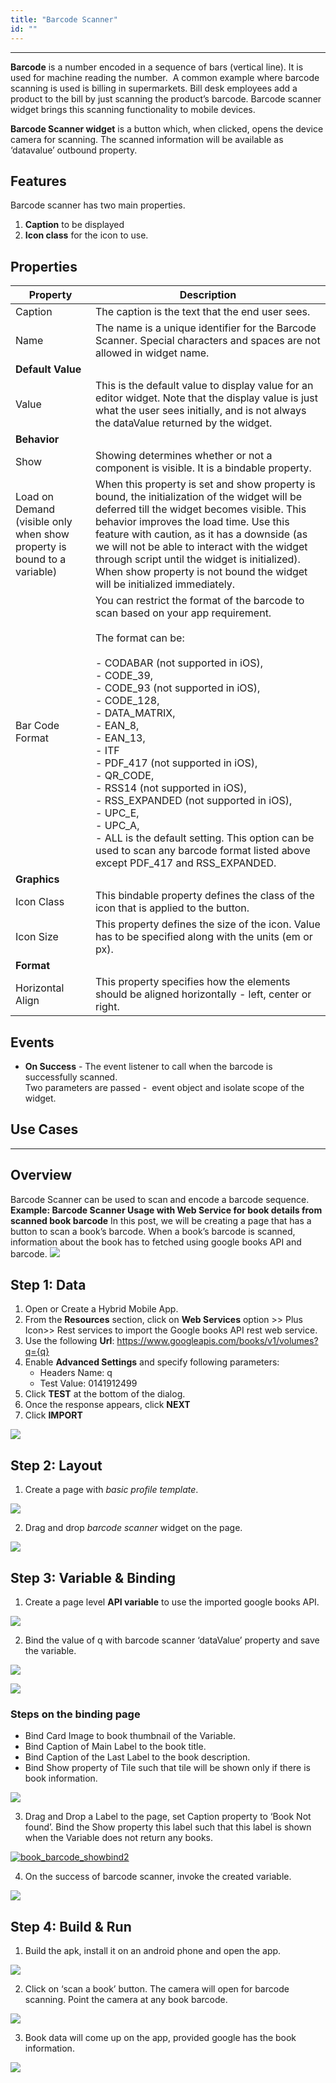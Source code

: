 ```yaml
---
title: "Barcode Scanner"
id: ""
---
```

---

**Barcode** is a number encoded in a sequence of bars (vertical line). It is used for machine reading the number.  A common example where barcode scanning is used is billing in supermarkets. Bill desk employees add a product to the bill by just scanning the product’s barcode. Barcode scanner widget brings this scanning functionality to mobile devices.

**Barcode Scanner widget** is a button which, when clicked, opens the device camera for scanning. The scanned information will be available as ‘datavalue’ outbound property.

## Features

Barcode scanner has two main properties.

1. **Caption** to be displayed
2. **Icon class** for the icon to use.

## Properties

| **Property** | **Description** |
| --- | --- |
| Caption | The caption is the text that the end user sees. |
| Name | The name is a unique identifier for the Barcode Scanner. Special characters and spaces are not allowed in widget name. |
| **Default Value** |
| Value | This is the default value to display value for an editor widget. Note that the display value is just what the user sees initially, and is not always the dataValue returned by the widget. |
| **Behavior** |
| Show | Showing determines whether or not a component is visible. It is a bindable property. |
| Load on Demand (visible only when show property is bound to a variable) | When this property is set and show property is bound, the initialization of the widget will be deferred till the widget becomes visible. This behavior improves the load time. Use this feature with caution, as it has a downside (as we will not be able to interact with the widget through script until the widget is initialized). When show property is not bound the widget will be initialized immediately. |
| Bar Code Format | You can restrict the format of the barcode to scan based on your app requirement.<br><br> The format can be: <br><br> - CODABAR (not supported in iOS), <br> - CODE_39, <br> - CODE_93 (not supported in iOS), <br> - CODE_128, <br> - DATA_MATRIX, <br> - EAN_8, <br> - EAN_13, <br> - ITF <br> - PDF_417 (not supported in iOS), <br> - QR_CODE, <br> - RSS14 (not supported in iOS), <br> - RSS_EXPANDED (not supported in iOS), <br> - UPC_E, <br> - UPC_A, <br> - ALL is the default setting. This option can be used to scan any barcode format listed above except PDF_417 and RSS_EXPANDED.  |
| **Graphics** |
| Icon Class | This bindable property defines the class of the icon that is applied to the button. |
| Icon Size | This property defines the size of the icon. Value has to be specified along with the units (em or px). |
| **Format** |
| Horizontal Align | This property specifies how the elements should be aligned horizontally - left, center or right. |

## Events

- **On Success** - The event listener to call when the barcode is successfully scanned.   
Two parameters are passed -  event object and isolate scope of the widget.

## Use Cases
---

## Overview

Barcode Scanner can be used to scan and encode a barcode sequence. **Example: Barcode Scanner Usage with Web Service for book details from scanned book barcode** In this post, we will be creating a page that has a button to scan a book’s barcode. When a book’s barcode is scanned, information about the book has to fetched using google books API and barcode. [![](/learn/assets/book_barcode_run3.png)](/learn/assets/book_barcode_run3.png)

## Step 1: Data

1. Open or Create a Hybrid Mobile App.
2. From the **Resources** section, click on **Web Services** option >> Plus Icon>> Rest services to import the Google books API rest web service.   
3. Use the following **Url**: https://www.googleapis.com/books/v1/volumes?q={q}
4. Enable **Advanced Settings** and specify following parameters:
    - Headers Name: q
    - Test Value: 0141912499
5. Click **TEST** at the bottom of the dialog.
6. Once the response appears, click **NEXT**
7. Click **IMPORT**
    
[![](/learn/assets/book_barcode_service.png)](/learn/assets/book_barcode_service.png)

## Step 2: Layout

1. Create a page with _basic profile template_. 

[![](/learn/assets/book_barcode_template.png)](/learn/assets/book_barcode_template.png)

2. Drag and drop _barcode scanner_ widget on the page. 

[![](/learn/assets/book_barcode_design.png)](/learn/assets/book_barcode_design.png)

## Step 3: Variable & Binding

1. Create a page level **API variable** to use the imported google books API. 

[![](/learn/assets/book_barcode_sv.png)](/learn/assets/book_barcode_sv.png)

2. Bind the value of q with barcode scanner ‘dataValue’ property and save the variable. 

[![](/learn/assets/book_barcode_svdata.png)](/learn/assets/book_barcode_svdata.png) 

[![](/learn/assets/book_barcode_svdatabind.png)](/learn/assets/book_barcode_svdatabind.png)

### Steps on the binding page

- Bind Card Image to book thumbnail of the Variable.
- Bind Caption of Main Label to the book title.
- Bind Caption of the Last Label to the book description.
- Bind Show property of Tile such that tile will be shown only if there is book information. 

[![](/learn/assets/book_barcode_showbind.png)](/learn/assets/book_barcode_showbind.png)

3. Drag and Drop a Label to the page, set Caption property to ‘Book Not found’. Bind the Show property this label such that this label is shown when the Variable does not return any books. 

[![book_barcode_showbind2](/learn/assets/book_barcode_showbind2.png)](/learn/assets/book_barcode_showbind2.png)

4. On the success of barcode scanner, invoke the created variable. 

[![](/learn/assets/book_barcode_event.png)](/learn/assets/book_barcode_event.png)

## Step 4: Build & Run

1. Build the apk, install it on an android phone and open the app. 

[![](/learn/assets/book_barcode_run1.png)](/learn/assets/book_barcode_run1.png)

2. Click on ‘scan a book’ button. The camera will open for barcode scanning. Point the camera at any book barcode. 

[![](/learn/assets/book_barcode_run2.png)](/learn/assets/book_barcode_run2.png)

3. Book data will come up on the app, provided google has the book information. 

[![](/learn/assets/book_barcode_run3.png)](/learn/assets/book_barcode_run3.png)

